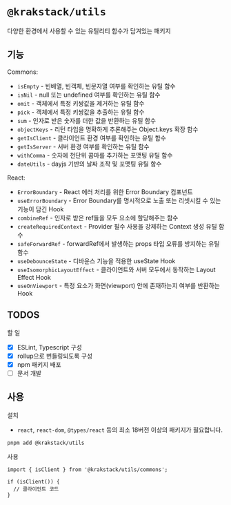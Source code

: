 # `@krakstack/utils`

다양한 환경에서 사용할 수 있는 유틸리티 함수가 담겨있는 패키지

## 기능

Commons:

- `isEmpty` - 빈배열, 빈객체, 빈문자열 여부를 확인하는 유틸 함수
- `isNil` - null 또는 undefined 여부를 확인하는 유틸 함수
- `omit` - 객체에서 특정 키쌍값을 제거하는 유틸 함수
- `pick` - 객체에서 특정 키쌍값을 추출하는 유틸 함수
- `sum` - 인자로 받은 숫자를 더한 값을 반환하는 유틸 함수
- `objectKeys` - 리턴 타입을 명확하게 추론해주는 Object.keys 확장 함수
- `getIsClient` - 클라이언트 환경 여부를 확인하는 유틸 함수
- `getIsServer` - 서버 환경 여부를 확인하는 유틸 함수
- `withComma` - 숫자에 천단위 콤마를 추가하는 포맷팅 유틸 함수
- `dateUtils` - dayjs 기반의 날짜 조작 및 포맷팅 유틸 함수

React:

- `ErrorBoundary` - React 에러 처리를 위한 Error Boundary 컴포넌트
- `useErrorBoundary` - Error Boundary를 명시적으로 노출 또는 리셋시킬 수 있는 기능이 담긴 Hook
- `combineRef` - 인자로 받은 ref들을 모두 요소에 할당해주는 함수
- `createRequiredContext` - Provider 필수 사용을 강제하는 Context 생성 유틸 함수
- `safeForwardRef` - forwardRef에서 발생하는 props 타입 오류를 방지하는 유틸 함수
- `useDebounceState` - 디바운스 기능을 적용한 useState Hook
- `useIsomorphicLayoutEffect` - 클라이언트와 서버 모두에서 동작하는 Layout Effect Hook
- `useOnViewport` - 특정 요소가 화면(viewport) 안에 존재하는지 여부를 반환하는 Hook

## TODOS

할 일

- [x] ESLint, Typescript 구성
- [x] rollup으로 번들링되도록 구성
- [x] npm 패키지 배포
- [ ] 문서 개발

## 사용

설치 

- `react`, `react-dom`, `@types/react` 등의 최소 18버전 이상의 패키지가 필요합니다.

```
pnpm add @krakstack/utils
```

사용

```
import { isClient } from '@krakstack/utils/commons';

if (isClient()) {
  // 클라이언트 코드
}
```